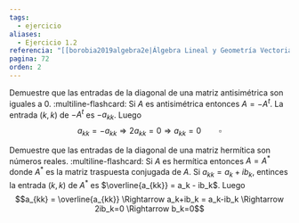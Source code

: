 ```yaml
---
tags:
  - ejercicio
aliases:
  - Ejercicio 1.2
referencia: "[[borobia2019algebra2e|Álgebra Lineal y Geometría Vectorial (2a ed)]]"
pagina: 72
orden: 2
---
```

Demuestre que las entradas de la diagonal de una matriz antisimétrica son iguales a $0$.
:multiline-flashcard:
Si $A$ es antisimétrica entonces $A = -A^t$. La entrada  $(k,k)$ de $-A^t$ es $-a_{kk}$. Luego $$a_{kk}=-a_{kk} \Rightarrow 2a_{kk}=0 \Rightarrow a_{kk}=0 \hspace{2em} \square$$

Demuestre que las entradas de la diagonal de una matriz hermítica son números reales.
:multiline-flashcard:
Si $A$ es hermítica entonces $A=A^*$ donde $A^*$ es la matriz traspuesta conjugada de $A$. Si $a_{kk} = a_k + ib_k$, entinces la entrada $(k,k)$ de $A^*$ es $\overline{a_{kk}} = a_k - ib_k$. Luego $$a_{kk} = \overline{a_{kk}} \Rightarrow a_k+ib_k = a_k-ib_k \Rightarrow 2ib_k=0 \Rightarrow b_k=0$$
